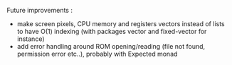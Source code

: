 Future improvements :
- make screen pixels, CPU memory and registers vectors instead of lists to have O(1) indexing (with packages vector and fixed-vector for instance)
- add error handling around ROM opening/reading (file not found, permission error etc..), probably with Expected monad